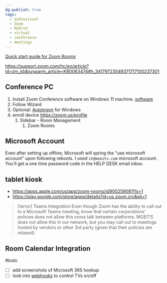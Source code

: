 ```yaml
---
dg-publish: true
tags:
  - audiovisual
  - Zoom
  - Hybrid
  - virtual
  - conferance
  - meetings
---
```

[Quick start guide for Zoom Rooms](https://support.zoom.com/hc/en/article?id=zm_kb&sysparm_article=KB0061254)

https://support.zoom.com/hc/en/article?id=zm_kb&sysparm_article=KB0063474#h_34179723549371717100237301
## Conference PC
1. Install Zoom Conference software on Windows 11 machine. [software](https://www.zoom.com/en/products/meeting-rooms/resources/configuration/?lang=en-US)
2. Follow Wizard
3. Optional: [Autologon](https://learn.microsoft.com/en-us/sysinternals/downloads/autologon) for Windows
4. enroll device https://zoom.us/profile
	1. Sidebar - Room Management
		1. Zoom Rooms

## Microsoft Account
Even after setting up offline, Microsoft will spring the "use microsoft account" upon following reboots. I used `it@moeits.com` microsoft account. You'll get a one time password code in the HELP DESK email inbox. 
## tablet kiosk
- https://apps.apple.com/us/app/zoom-rooms/id900259081?ls=1
- https://play.google.com/store/apps/details?id=us.zoom.zrc&pli=1

> [!error] Teams Integration
> Even though Zoom has the ability to call out to a Microsoft Teams meeting, know that certain corporations' policies does not allow this cross talk between platforms. MOEITS does not allow this in our network, but you may call out to meetings hosted by vendors or other 3rd party (given that their policies are relaxed).
## Room Calendar Integration
#todo 
- [ ] add screenshots of Microsoft 365 hookup
- [ ] look into [webhooks](https://support.zoom.com/hc/en/article?id=zm_kb&sysparm_article=KB0067389) to control TVs on/off
